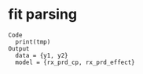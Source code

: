 # fit parsing

    Code
      print(tmp)
    Output
      data = {y1, y2}
      model = {rx_prd_cp, rx_prd_effect}

